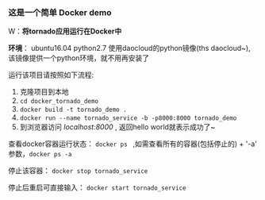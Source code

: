 ### 这是一个简单 Docker demo

W：**将tornado应用运行在Docker中**

**环境**： ubuntu16.04   python2.7
使用daocloud的python镜像(ths daocloud~),  该镜像提供一个python环境，就不用再安装了

运行该项目请按照如下流程:
1. 克隆项目到本地
2. `cd docker_tornado_demo`
3. `docker build -t tornado_demo . `
4. `docker run --name tornado_service -b -p8000:8000 tornado_demo `
5. 到浏览器访问 *localhost:8000* , 返回hello world就表示成功了~ 

查看docker容器运行状态： `docker ps ` ,如需查看所有的容器(包括停止的) + '-a' 参数，`docker ps -a`

停止该容器： `docker stop tornado_service`

停止后重启可直接输入： `docker start tornado_service`
